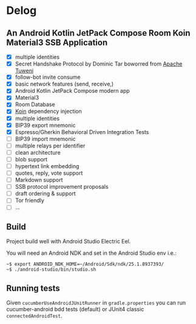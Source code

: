 # Delog 

## An Android Kotlin JetPack Compose Room Koin Material3 SSB Application

- [x] multiple identities
- [x] Secret Handshake Protocol by Dominic Tar boworred from [Apache Tuweni](https://github.com/apache/incubator-tuweni)
- [x] follow-bot invite consume
- [x] basic network features (send, receive,)
- [x] Android Kotlin JetPack Compose modern app
- [x] Material3
- [x] Room Database
- [x] [Koin](https://insert-koin.io/) dependency injection
- [x] multiple identities
- [x] BIP39 export mnemonic
- [x] Espresso/Gherkin Behavioral Driven Integration Tests
- [ ] BIP39 import mnemonic
- [ ] multiple relays per identifier
- [ ] clean architecture
- [ ] blob support
- [ ] hypertext link embedding
- [ ] quotes, reply, vote support
- [ ] Markdown support
- [ ] SSB protocol improvement proposals
- [ ] draft ordering & support
- [ ] Tor friendly
- [ ] ...

## Build

Project build well with Android Studio Electric Eel.

You will need an Android NDK and set in the Android Studio env i.e.: 
```
~$ export ANDROID_NDK_HOME=~/Android/Sdk/ndk/25.1.8937393/
~$ ./android-studio/bin/studio.sh
```

## Running tests

Given `cucumberUseAndroidJUnitRunner` in `gradle.properties` you can run cucumber-android 
bdd tests (default) or JUnit4 classic `connectedAndroidTest`.